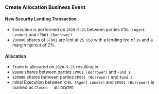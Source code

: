 ### Create Allocation Business Event

#### New Security Lending Transaction
- Execution is performed on `2020-9-21` between parties `KTKL (Agent Lender)` and `CP001 (Borrower)`
- `200000` shares of `ST001` are lent at `25 USD` with a lending fee of `1%` and a margin haircut of 2%.

#### Allocation
- Trade is allocated on `2020-9-21` resulting in:
- `80000` shares between parties `CP001 (Borrower)` and `Fund 1`
- `120000` shares between parties `CP001 (Borrower)` and `Fund 2`
- Initial Execution between `KTKL (Agent Lender)` and `CP001 (Borrower)` is marked as `Closed - ALLOCATED`
